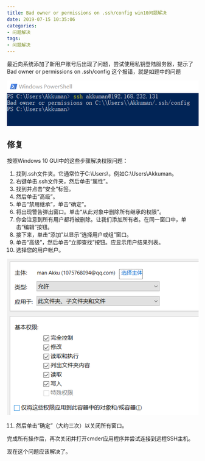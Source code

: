 ```yaml
---
title: Bad owner or permissions on .ssh/config win10问题解决
date: 2019-07-15 10:35:06
categories: 
- 问题解决
tags: 
- 问题解决
---
```



最近向系统添加了新用户账号后出现了问题，尝试使用私钥登陆服务器，提示了 Bad owner or permissions on .ssh/config 这个报错，就是如题中的问题


![](https://raw.githubusercontent.com/akkuman/pic/master/img/1106918-20190715102859616-1893463244.png)

<!--more-->

## 修复

按照Windows 10 GUI中的这些步骤解决权限问题：

1. 找到.ssh文件夹。它通常位于C:\Users\，例如C:\Users\Akkuman。
2. 右键单击.ssh文件夹，然后单击“属性”。
3. 找到并点击“安全”标签。
4. 然后单击“高级”。
5. 单击“禁用继承”，单击“确定”。
6. 将出现警告弹出窗口。单击“从此对象中删除所有继承的权限”。
7. 你会注意到所有用户都将被删除。让我们添加所有者。在同一窗口中，单击“编辑”按钮。
8. 接下来，单击“添加”以显示“选择用户或组”窗口。
9. 单击“高级”，然后单击“立即查找”按钮。应显示用户结果列表。
10. 选择您的用户帐户。

![](https://raw.githubusercontent.com/akkuman/pic/master/img/微信截图_20190715111545.png)

11. 然后单击“确定”（大约三次）以关闭所有窗口。

完成所有操作后，再次关闭并打开cmder应用程序并尝试连接到远程SSH主机。

现在这个问题应该解决了。